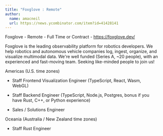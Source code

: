 ```yaml
---
title: "Foxglove : Remote"
author:
  name: amacneil
  url: https://news.ycombinator.com/item?id=41428141
---
```

Foxglove - Remote - Full Time or Contract - <a href="https:&#x2F;&#x2F;foxglove.dev&#x2F;" rel="nofollow">https:&#x2F;&#x2F;foxglove.dev&#x2F;</a>

Foxglove is the leading observability platform for robotics developers. We help robotics and autonomous vehicle companies log, ingest, organize, and visualize multimodal data. We&#x27;re well funded (Series A, ~20 people), with an experienced and fast-moving team. Seeking like-minded people to join us!

Americas (U.S. time zones)

- Staff Frontend Visualization Engineer (TypeScript, React, Wasm, WebGL)

- Staff Backend Engineer (TypeScript, Node.js, Postgres, bonus if you have Rust, C++, or Python experience)

- Sales &#x2F; Solutions Engineer

Oceania (Australia &#x2F; New Zealand time zones)

- Staff Rust Engineer

